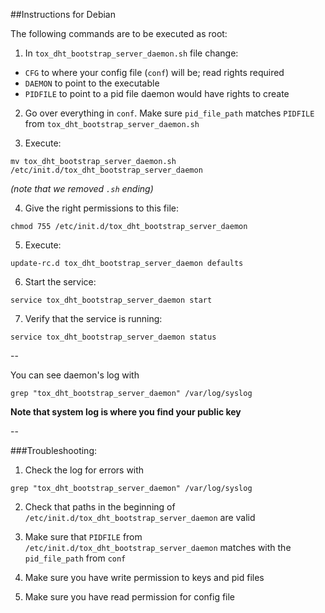 ##Instructions for Debian

The following commands are to be executed as root:

1. In `tox_dht_bootstrap_server_daemon.sh` file change:
  - `CFG` to where your config file (`conf`) will be; read rights required
  - `DAEMON` to point to the executable
  - `PIDFILE` to point to a pid file daemon would have rights to create

2. Go over everything in `conf`. Make sure `pid_file_path` matches `PIDFILE` from `tox_dht_bootstrap_server_daemon.sh`

3. Execute: 
```
mv tox_dht_bootstrap_server_daemon.sh /etc/init.d/tox_dht_bootstrap_server_daemon
```
*(note that we removed `.sh` ending)*

4. Give the right permissions to this file: 
```
chmod 755 /etc/init.d/tox_dht_bootstrap_server_daemon
```

5. Execute: 
```
update-rc.d tox_dht_bootstrap_server_daemon defaults
```

6. Start the service: 
```
service tox_dht_bootstrap_server_daemon start
```

7. Verify that the service is running: 
```
service tox_dht_bootstrap_server_daemon status
```

--

You can see daemon's log with
```
grep "tox_dht_bootstrap_server_daemon" /var/log/syslog
```

**Note that system log is where you find your public key**

--

###Troubleshooting:

1. Check the log for errors with 
```
grep "tox_dht_bootstrap_server_daemon" /var/log/syslog
```

2. Check that paths in the beginning of `/etc/init.d/tox_dht_bootstrap_server_daemon` are valid

3. Make sure that `PIDFILE` from `/etc/init.d/tox_dht_bootstrap_server_daemon` matches with the `pid_file_path` from `conf`

4. Make sure you have write permission to keys and pid files

5. Make sure you have read permission for config file